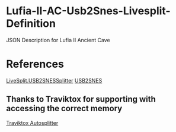 # Lufia-II-AC-Usb2Snes-Livesplit-Definition
JSON Description for Lufia II Ancient Cave

# References
[LiveSplit.USB2SNESSplitter](https://github.com/usb2snes/LiveSplit.USB2SNESSplitter)
[USB2SNES](https://usb2snes.com/)

## Thanks to Traviktox for supporting with accessing the correct memory
[Traviktox Autosplitter](https://github.com/Traviktox/Lufia_2_ACAutosplitter)
